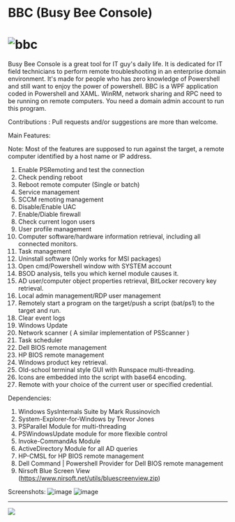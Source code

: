 # BBC (Busy Bee Console)
![bbc](https://user-images.githubusercontent.com/57880343/144734094-ded457c6-3f07-4dd9-b5f1-012e3d3d9d5f.png)
============================================================================
Busy Bee Console is a great tool for IT guy's daily life.
It is dedicated for IT field technicians to perform remote troubleshooting in an enterprise domain environment. It's made for people who has zero knowledge of Powershell and still want to enjoy the power of powershell.
BBC is a WPF application coded in Powershell and XAML. WinRM, network sharing and RPC need to be running on remote computers. You need a domain admin account to run this program.

Contributions : Pull requests and/or suggestions are more than welcome.

Main Features:

Note: Most of the features are supposed to run against the target, a remote computer identified by a host name or IP address.

1. Enable PSRemoting and test the connection
2. Check pending reboot
3. Reboot remote computer (Single or batch)
4. Service management
5. SCCM remoting management
6. Disable/Enable UAC
7. Enable/Diable firewall
8. Check current logon users
9. User profile management
10. Computer software/hardware information retrieval, including all connected monitors.
11. Task management
12. Uninstall software (Only works for MSI packages)
13. Open cmd/Powershell window with SYSTEM account
14. BSOD analysis, tells you which kernel module causes it.
15. AD user/computer object properties retrieval, BitLocker recovery key retrieval.
16. Local admin management/RDP user management
17. Remotely start a program on the target/push a script (bat/ps1) to the target and run.
18. Clear event logs
19. Windows Update
20. Network scanner ( A similar implementation of PSScanner )
21. Task scheduler
22. Dell BIOS remote management
23. HP BIOS remote management
24. Windows product key retrieval.
25. Old-school terminal style GUI with Runspace multi-threading.
26. Icons are embedded into the script with base64 encoding.
27. Remote with your choice of the current user or specified credential.

Dependencies:
1. Windows SysInternals Suite by Mark Russinovich
2. System-Explorer-for-Windows by Trevor Jones
3. PSParallel Module for multi-threading
4. PSWindowsUpdate module for more flexible control
5. Invoke-CommandAs Module
6. ActiveDirectory Module for all AD queries
7. HP-CMSL for HP BIOS remote management
8. Dell Command | Powershell Provider for Dell BIOS remote management
9. Nirsoft Blue Screen View (https://www.nirsoft.net/utils/bluescreenview.zip)

Screenshots:
![image](https://user-images.githubusercontent.com/57880343/146629267-357d1b97-79f7-4ce0-99a3-e4a1d4302f6b.png)
![image](https://user-images.githubusercontent.com/57880343/146629324-ca1481d6-82d3-409f-825e-6015a4aebe94.png)


---------------
![](https://komarev.com/ghpvc/?username=MeCRO-DEV&color=green)
